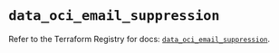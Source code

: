 # `data_oci_email_suppression`

Refer to the Terraform Registry for docs: [`data_oci_email_suppression`](https://registry.terraform.io/providers/oracle/oci/7.19.0/docs/data-sources/email_suppression).

